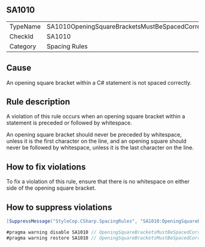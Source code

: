 ﻿## SA1010

<table>
<tr>
  <td>TypeName</td>
  <td>SA1010OpeningSquareBracketsMustBeSpacedCorrectly</td>
</tr>
<tr>
  <td>CheckId</td>
  <td>SA1010</td>
</tr>
<tr>
  <td>Category</td>
  <td>Spacing Rules</td>
</tr>
</table>

## Cause

An opening square bracket within a C# statement is not spaced correctly.

## Rule description

A violation of this rule occurs when an opening square bracket within a statement is preceded or followed by whitespace.

An opening square bracket should never be preceded by whitespace, unless it is the first character on the line, and an opening square should never be followed by whitespace, unless it is the last character on the line.

## How to fix violations

To fix a violation of this rule, ensure that there is no whitespace on either side of the opening square bracket.

## How to suppress violations

```csharp
[SuppressMessage("StyleCop.CSharp.SpacingRules", "SA1010:OpeningSquareBracketsMustBeSpacedCorrectly", Justification = "Reviewed.")]
```

```csharp
#pragma warning disable SA1010 // OpeningSquareBracketsMustBeSpacedCorrectly
#pragma warning restore SA1010 // OpeningSquareBracketsMustBeSpacedCorrectly
```
